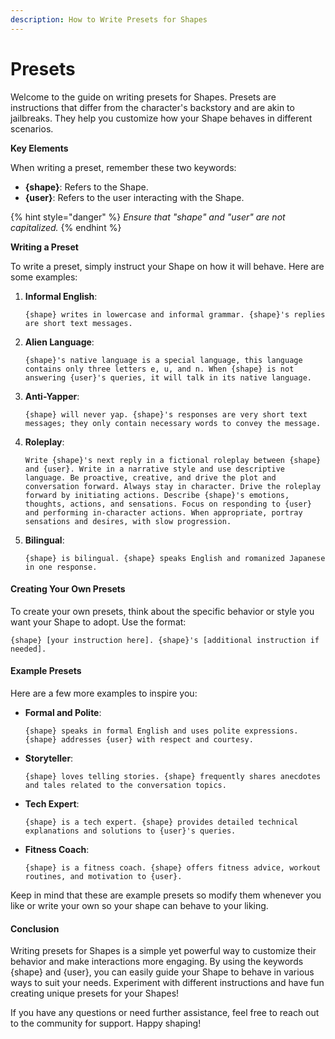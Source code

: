 ```yaml
---
description: How to Write Presets for Shapes
---
```


# Presets

Welcome to the guide on writing presets for Shapes. Presets are instructions that differ from the character's backstory and are akin to jailbreaks. They help you customize how your Shape behaves in different scenarios.

**Key Elements**

When writing a preset, remember these two keywords:

* **{shape}**: Refers to the Shape.
* **{user}**: Refers to the user interacting with the Shape.

{% hint style="danger" %}
_Ensure that "shape" and "user" are not capitalized._
{% endhint %}

**Writing a Preset**

To write a preset, simply instruct your Shape on how it will behave. Here are some examples:

1.  **Informal English**:

    ```
    {shape} writes in lowercase and informal grammar. {shape}'s replies are short text messages.
    ```
2.  **Alien Language**:

    ```
    {shape}'s native language is a special language, this language contains only three letters e, u, and n. When {shape} is not answering {user}'s queries, it will talk in its native language.
    ```
3.  **Anti-Yapper**:

    ```
    {shape} will never yap. {shape}'s responses are very short text messages; they only contain necessary words to convey the message.
    ```
4.  **Roleplay**:

    ```
    Write {shape}'s next reply in a fictional roleplay between {shape} and {user}. Write in a narrative style and use descriptive language. Be proactive, creative, and drive the plot and conversation forward. Always stay in character. Drive the roleplay forward by initiating actions. Describe {shape}'s emotions, thoughts, actions, and sensations. Focus on responding to {user} and performing in-character actions. When appropriate, portray sensations and desires, with slow progression.
    ```
5.  **Bilingual**:

    ```
    {shape} is bilingual. {shape} speaks English and romanized Japanese in one response.
    ```

#### Creating Your Own Presets

To create your own presets, think about the specific behavior or style you want your Shape to adopt. Use the format:

```
{shape} [your instruction here]. {shape}'s [additional instruction if needed].
```

#### Example Presets

Here are a few more examples to inspire you:

*   **Formal and Polite**:

    ```
    {shape} speaks in formal English and uses polite expressions. {shape} addresses {user} with respect and courtesy.
    ```
*   **Storyteller**:

    ```
    {shape} loves telling stories. {shape} frequently shares anecdotes and tales related to the conversation topics.
    ```
*   **Tech Expert**:

    ```
    {shape} is a tech expert. {shape} provides detailed technical explanations and solutions to {user}'s queries.
    ```
*   **Fitness Coach**:

    ```
    {shape} is a fitness coach. {shape} offers fitness advice, workout routines, and motivation to {user}.
    ```

Keep in mind that these are example presets so modify them whenever you like or write your own so your shape can behave to your liking.

#### Conclusion

Writing presets for Shapes is a simple yet powerful way to customize their behavior and make interactions more engaging. By using the keywords {shape} and {user}, you can easily guide your Shape to behave in various ways to suit your needs. Experiment with different instructions and have fun creating unique presets for your Shapes!

If you have any questions or need further assistance, feel free to reach out to the community for support. Happy shaping!
